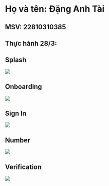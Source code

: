 # Họ và tên: Đặng Anh Tài
## MSV: 22810310385
## Thực hành 28/3:
## Splash
![](anh_1.jpg)
## Onboarding
![](anh_2.jpg)
## Sign In
![](anh_3.jpg)
## Number
![](anh_4.jpg)
## Verification
![](anh_5.jpg)
